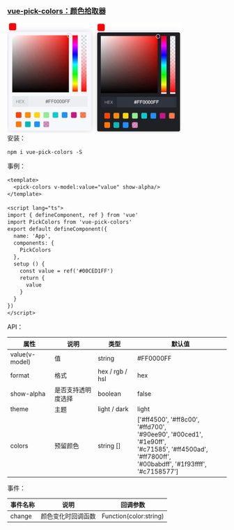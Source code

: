 ### [vue-pick-colors：颜色拾取器](https://github.com/qiuzongyuan/vue-pick-colors)

<div style="display: flex">
<img src="./images/effect-light.png" style="width:200px;" />
<img src="./images/effect-dark.png" style="width:200px;" />
</div>
安装：

```
npm i vue-pick-colors -S
```

事例：

```vue
<template>
  <pick-colors v-model:value="value" show-alpha/>
</template>

<script lang="ts">
import { defineComponent, ref } from 'vue'
import PickColors from 'vue-pick-colors'
export default defineComponent({
  name: 'App',
  components: {
    PickColors
  },
  setup () {
    const value = ref('#00CED1FF')
    return {
      value
    }
  }
})
</script>
```

API：

| 属性           | 说明               | 类型              | 默认值                                                                                                                                                |
| -------------- | ------------------ |-----------------|----------------------------------------------------------------------------------------------------------------------------------------------------|
| value(v-model) | 值                 | string          | #FF0000FF                                                                                                                                          |
| format         | 格式               | hex / rgb / hsl | hex                                                                                                                                                |
| show-alpha     | 是否支持透明度选择 | boolean         | false                                                                                                                                              |
| theme          | 主题               | light / dark    | light                                                                                                                                              |
| colors         | 预留颜色           | string []       | ['#ff4500', '#ff8c00', '#ffd700',<br> '#90ee90', '#00ced1', '#1e90ff',<br> '#c71585', '#ff4500ad', '#ff7800ff',<br> '#00babdff', '#1f93ffff', '#c7158577'] |


事件：

| 事件名称 | 说明               | 回调参数               |
| -------- | ------------------ | ---------------------- |
| change   | 颜色变化时回调函数 | Function(color:string) |
